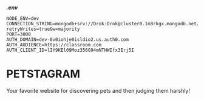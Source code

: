 **_.env_**

```
NODE_ENV=dev
CONNECTION_STRING=mongodb+srv://Drok:Drok@cluster0.1n8rkgx.mongodb.net/SocialForum?retryWrites=true&w=majority
PORT=3000
AUTH_DOMAIN=dev-0v0iohje0isldio2.us.auth0.com
AUTH_AUDIENCE=https://classroom.com
AUTH_CLIENT_ID=lIY9KEl09Moz356G94mNTHWIfx3Erj5I
```

# PETSTAGRAM

Your favorite website for discovering pets and then judging them harshly!
